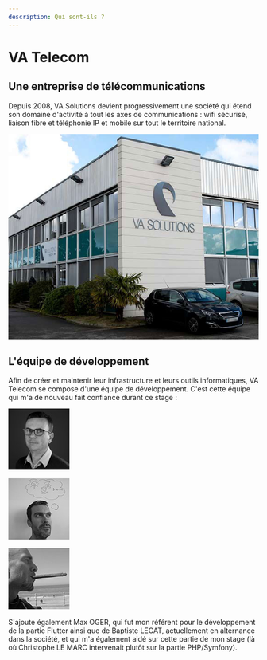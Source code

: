 ```yaml
---
description: Qui sont-ils ?
---
```


# VA Telecom

## Une entreprise de télécommunications

Depuis 2008, VA Solutions devient progressivement une société qui étend son domaine d'activité à tout les axes de communications : wifi sécurisé, liaison fibre et téléphonie IP et mobile sur tout le territoire national.

![Locaux de VA Telecom](.gitbook/assets/batiment.jpeg)

## L'équipe de développement

Afin de créer et maintenir leur infrastructure et leurs outils informatiques, VA Telecom se compose d'une équipe de développement. C'est cette équipe qui m'a de nouveau fait confiance durant ce stage :&#x20;

![Jérôme RICHARD Directeur Technique](.gitbook/assets/jerome-NB.jpeg)

![Christophe LE MARC Développeur et Responsable de Stage](.gitbook/assets/christophe.jpeg)

![Emmanuel LOISELET Développeur](.gitbook/assets/emmanuel123.jpeg)

S'ajoute également Max OGER, qui fut mon référent pour le développement de la partie Flutter ainsi que de Baptiste LECAT, actuellement en alternance dans la société, et qui m'a également aidé sur cette partie de mon stage (là où Christophe LE MARC intervenait plutôt sur la partie PHP/Symfony).
